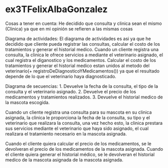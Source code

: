 # ex3TFelixAlbaGonzalez
Cosas a tener en cuenta: He decidido que consulta y clinica sean el mismo (Clinica) ya que en mi opinión se refieren a las mismas cosas

Diagrama de actividades: El diagrama de actividades es asi ya que he decidido que cliente pueda registrar las consultas, calcular el costo de los tratamientos y generar el historial medico. Cuando un cliente registra una consulta, la clinica le ofrece servicios a mediante el veterinario asignado, el cual registra el diganostico y los medicamentos. Calcular el costo de los tratamientos y generar el historial medico estan unidos al metodo del veterinario(+ registroDeDiagnosticoYMedicamentos()) ya que el resultado depende de lo que el veterinario haya diagnosticado.

Diagrama de secuencias: 1. Devuelve la fecha de la consulta, el tipo de la consulta y el veterinario asignado.
                        2. Devuelve el precio de los medicamentos y tratamientos realizados.
                        3. Devuelve el historial medico de la mascota escogida.

Cuando un cliente registra una consulta para su mascota en su clinica asignada, la clinica le proporciona la fecha de la consulta, su tipo y el veterinario que realizara la consulta, una vez hecho esto, la clinica prestara sus servicios mediante el veterinario que haya sido asignado, el cual realizara el tratamiento necesario en la mascota asignada.

Cuando el cliente quiera calcular el precio de los medicamentos, se le devolveran el precio de los medicamentos de la mascota asignada.
Cuando el cliente quiera generar el historial médico, se le devolveran el historial medico de la mascota asignada de la mascota asignada.
